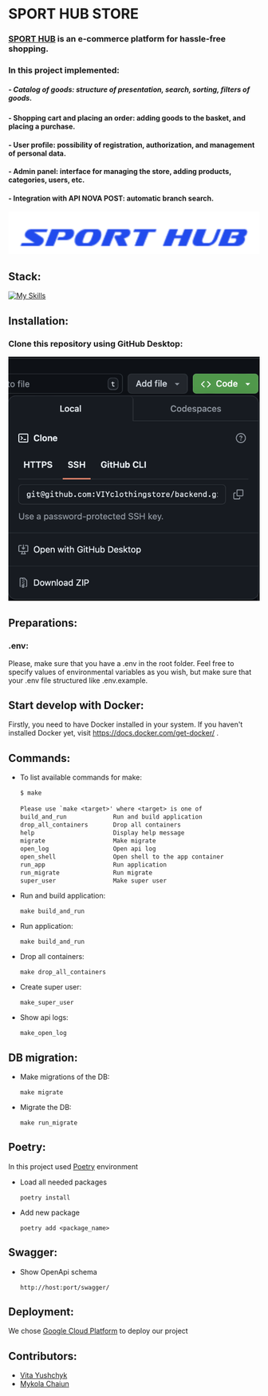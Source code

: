 # **SPORT HUB STORE**

### [SPORT HUB](https://teamchallenge-sport-store-frontend.vercel.app) is an e-commerce platform for hassle-free shopping.

### In this project implemented:

##### - Catalog of goods: structure of presentation, search, sorting, filters of goods.

#### - Shopping cart and placing an order: adding goods to the basket, and placing a purchase.

#### - User profile: possibility of registration, authorization, and management of personal data.

#### - Admin panel: interface for managing the store, adding products, categories, users, etc.

#### - Integration with API NOVA POST: automatic branch search.

![Logo](docs/logo.png)

## Stack:

[![My Skills](https://skillicons.dev/icons?i=python,docker,postgres,django,gcp&theme=dark&perline=10)](https://skillicons.dev)

## Installation:

### Clone this repository using GitHub Desktop:

![Clone](docs/gitinstal.png)

## Preparations:

### .env:

Please, make sure that you have a .env in the root folder. Feel free to specify values of environmental variables as you
wish, but make sure that your .env file structured like .env.example.

## Start develop with Docker:

Firstly, you need to have Docker installed in your system. If you haven't installed Docker yet,
visit https://docs.docker.com/get-docker/ .

## Commands:

- To list available commands for make:
  ```shell
  $ make

  Please use `make <target>' where <target> is one of
  build_and_run             Run and build application
  drop_all_containers       Drop all containers
  help                      Display help message
  migrate                   Make migrate
  open_log                  Open api log
  open_shell                Open shell to the app container
  run_app                   Run application
  run_migrate               Run migrate
  super_user                Make super user
  ```

- Run and build application:

      make build_and_run

- Run application:

      make build_and_run

- Drop all containers:

      make drop_all_containers    

- Create super user:

      make_super_user 

- Show api logs:

      make_open_log

## DB migration:

- Make migrations of the DB:

      make migrate

- Migrate the DB:

      make run_migrate

## Poetry:

In this project used [Poetry](https://python-poetry.org/) environment

- Load all needed packages

      poetry install

- Add new package

      poetry add <package_name>

## Swagger:

- Show OpenApi schema

      http://host:port/swagger/

## Deployment:

We chose [Google Cloud Platform](https://cloud.google.com) to deploy our project

## Contributors:

- [Vita Yushchyk](https://github.com/KolyaChaun)
- [Mykola Chaiun](https://github.com/vitayushchyk)

